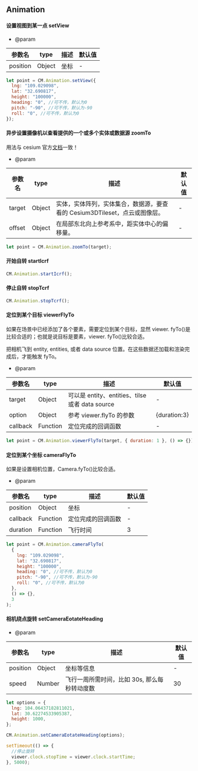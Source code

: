 ## Animation

#### 设置视图到某一点 setView

- @param

| 参数名   | type   | 描述 | 默认值 |
| -------- | ------ | ---- | ------ |
| position | Object | 坐标 | -      |

```js
let point = CM.Animation.setView({
  lng: "109.029098",
  lat: "32.690817",
  height: "100000",
  heading: "0", //可不传，默认为0
  pitch: "-90", //可不传，默认为-90
  roll: "0", //可不传，默认为0
});
```

#### 异步设置摄像机以查看提供的一个或多个实体或数据源 zoomTo

用法与 cesium 官方[文档](http://cesium.xin/cesium/cn/Documentation1.62/Viewer.html?classFilter=viewer)一致！

- @param

| 参数名 | type   | 描述                                                                       | 默认值 |
| ------ | ------ | -------------------------------------------------------------------------- | ------ |
| target | Object | 实体，实体阵列，实体集合，数据源，要查看的 Cesium3DTileset，点云或图像层。 | -      |
| offset | Object | 在局部东北向上参考系中，距实体中心的偏移量。                               | -      |

```js
let point = CM.Animation.zoomTo(target);
```

#### 开始自转 startIcrf

```js
CM.Animation.startIcrf();
```

#### 停止自转 stopTcrf

```js
CM.Animation.stopTcrf();
```

#### 定位到某个目标 viewerFlyTo

如果在场景中已经添加了各个要素，需要定位到某个目标，显然 viewer. fyTo()是比较合适的；也就是说目标是要素，viewer. fyTo()比较合适。

把相机飞到 entity, entities, 或者 data source 位置。在这些数据还加载和渲染完成后，才能触发 fyTo。

- @param

| 参数名   | type     | 描述                                            | 默认值       |
| -------- | -------- | ----------------------------------------------- | ------------ |
| target   | Object   | 可以是 entity、entities、tilse 或者 data source | -            |
| option   | Object   | 参考 viewer.flyTo 的参数                        | {duration:3} |
| callback | Function | 定位完成的回调函数                              | -            |

```js
let point = CM.Animation.viewerFlyTo(target, { duration: 1 }, () => {});
```

#### 定位到某个坐标 cameraFlyTo

如果是设置相机位置，Camera.fyTo()比较合适。

- @param

| 参数名   | type     | 描述               | 默认值 |
| -------- | -------- | ------------------ | ------ |
| position | Object   | 坐标               | -      |
| callback | Function | 定位完成的回调函数 | -      |
| duration | Function | 飞行时间           | 3      |

```js
let point = CM.Animation.cameraFlyTo(
  {
    lng: "109.029098",
    lat: "32.690817",
    height: "100000",
    heading: "0", //可不传，默认为0
    pitch: "-90", //可不传，默认为-90
    roll: "0", //可不传，默认为0
  },
  () => {},
  3
);
```

#### 相机绕点旋转 setCameraEotateHeading

- @param

| 参数名   | type   | 描述                                         | 默认值 |
| -------- | ------ | -------------------------------------------- | ------ |
| position | Object | 坐标等信息                                   | -      |
| speed    | Number | 飞行一周所需时间，比如 30s, 那么每秒转动度数 | 30     |

```js
let options = {
  lng: 104.06437182811021,
  lat: 30.62274533905387,
  height: 1000,
};

CM.Animation.setCameraEotateHeading(options);

setTimeout(() => {
  //停止旋转
  viewer.clock.stopTime = viewer.clock.startTime;
}, 5000);
```
